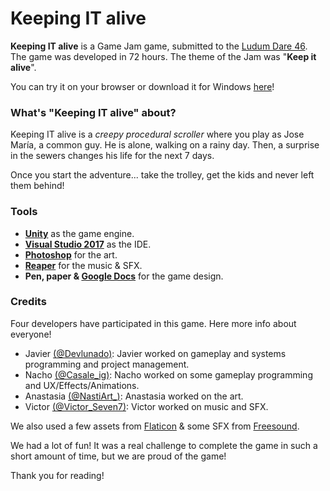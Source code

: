 ﻿# Keeping IT alive

**Keeping IT alive** is a Game Jam game, submitted to the [Ludum Dare 46](https://ldjam.com/). The game was developed in 72 hours. The theme of the Jam was "**Keep it alive**".

You can try it on your browser or download it for Windows [here](https://delunado.itch.io/keeping-it-alive)!

### What's "Keeping IT alive" about?
Keeping IT alive is a *creepy procedural scroller* where you play as Jose María, a common guy. He is alone, walking on a rainy day. Then, a surprise in the sewers changes his life for the next 7 days.

Once you start the adventure... take the trolley, get the kids and never left them behind!

### Tools
- **[Unity](https://unity.com/)** as the game engine. 
- **[Visual Studio 2017](https://visualstudio.microsoft.com/)** as the IDE.
- **[Photoshop](https://www.adobe.com/es/products/photoshop.html)** for the art.
- **[Reaper](https://www.reaper.fm/)** for the music & SFX.
- **Pen, paper & [Google Docs](https://www.google.es/intl/es/docs/about/)** for the game design.

### Credits

Four developers have participated in this game. Here more info about everyone!

- Javier [(@Devlunado)](https://twitter.com/Delunad0): Javier worked on gameplay and systems programming and project management.
- Nacho [(@Casale_ig)](https://twitter.com/Casale_ig): Nacho worked on some gameplay programming and UX/Effects/Animations.
- Anastasia [(@NastiArt_)](https://twitter.com/NastiArt_): Anastasia worked on the art.
- Victor [(@Victor_Seven7)](https://twitter.com/Victor_Seven7):  Victor worked on music and SFX.

We also used a few assets from [Flaticon](https://www.flaticon.es/) & some SFX from [Freesound](https://freesound.org/). 

We had a lot of fun! It was a real challenge to complete the game in such a short amount of time, but we are proud of the game!

Thank you for reading!
